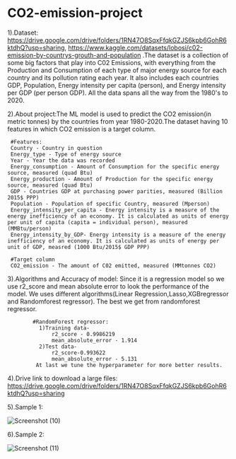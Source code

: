 # CO2-emission-project
1).Dataset: https://drive.google.com/drive/folders/1RN47O8SqxFfqkGZJS6kpb6GohR6ktdhQ?usp=sharing, https://www.kaggle.com/datasets/lobosi/c02-emission-by-countrys-grouth-and-population
.The dataset is a collection of some big factors that play into C02 Emissions, with everything from the Production and Consumption of each type of major energy source for each country and its pollution rating each year. It also includes each countries GDP, Population, Energy intensity per capita (person), and Energy intensity per GDP (per person GDP). All the data spans all the way from the 1980's to 2020.

2).About project:The ML model is used to predict the CO2 emission(in metric tonnes) by the countries from year 1980-2020.The dataset having 10 features in which CO2 emission is a target column.

     #Features:
     Country - Country in question
     Energy_type - Type of energy source
     Year - Year the data was recorded
     Energy_consumption - Amount of Consumption for the specific energy source, measured (quad Btu)
     Energy_production - Amount of Production for the specific energy source, measured (quad Btu)
     GDP - Countries GDP at purchasing power parities, measured (Billion 2015$ PPP)
     Population - Population of specific Country, measured (Mperson)
     Energy_intensity_per_capita - Energy intensity is a measure of the energy inefficiency of an economy. It is calculated as units of energy per unit of capita (capita = individual person), measured (MMBtu/person)
     Energy_intensity_by_GDP- Energy intensity is a measure of the energy inefficiency of an economy. It is calculated as units of energy per unit of GDP, measred (1000 Btu/2015$ GDP PPP)

     #Target column
     CO2_emission - The amount of C02 emitted, measured (MMtonnes CO2)

3).Algorithms and Accuracy of model: Since it is a regression model so we use r2_score and mean absolute error to look the performance of the model. We uses different algorithms(Linear Regression,Lasso,XGBregressor and Randomforest regressor). The best we get from randomforest regressor.

            #RandomForest regressor:
              1)Training data-
                  r2_score - 0.9986219
                  mean_absolute_error - 1.914
              2)Test data-
                  r2_score-0.993622
                  mean_absolute_error - 5.131
             At last we tune the hyperparameter for more better results.  
4).Drive link to download a large files: https://drive.google.com/drive/folders/1RN47O8SqxFfqkGZJS6kpb6GohR6ktdhQ?usp=sharing

5).Sample 1:

![Screenshot (10)](https://github.com/Gaurav1917/CO2-emission-project/assets/146158309/be626210-a677-4559-8217-084bb26d703e)

6).Sample 2:

![Screenshot (11)](https://github.com/Gaurav1917/CO2-emission-project/assets/146158309/6e2aa902-5be0-4f7a-9223-04a0f0d9a568)

             
             
